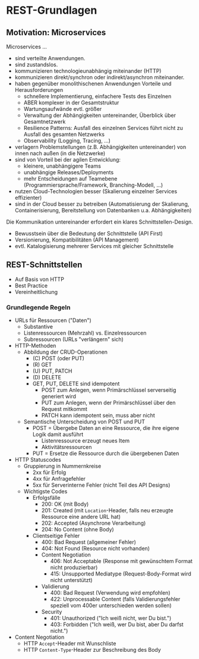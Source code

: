 # REST-Grundlagen

## Motivation: Microservices

Microservices ...
 - sind verteilte Anwendungen.
 - sind zustandslos.
 - kommunizieren technologieunabhängig miteinander (HTTP)
 - kommunizieren direkt/synchron oder indirekt/asynchron miteinander.
 - haben gegenüber monolithischenen Anwendungen Vorteile und Herausforderungen
   - schnellere Implementierung, einfachere Tests des Einzelnen
   - ABER komplexer in der Gesamtstruktur
   - Wartungsaufwände evtl. größer
   - Verwaltung der Abhängigkeiten untereinander, Überblick über Gesamtnetzwerk
   - Resilience Patterns: Ausfall des einzelnen Services führt nicht zu Ausfall des gesamten Netzwerks
   - Observability (Logging, Tracing, ...)
 - verlagern Problemstellungen (z.B. Abhängigkeiten untereinander) von innen nach außen (in die Netzwerke)
 - sind von Vorteil bei der agilen Entwicklung:
   - kleinere, unabhängigere Teams
   - unabhängige Releases/Deployments
   - mehr Entscheidungen auf Teamebene (Programmiersprache/Framework, Branching-Modell, ...)
 - nutzen Cloud-Technologien besser (Skalierung einzelner Services effizienter)
 - sind in der Cloud besser zu betreiben (Automatisierung der Skalierung, Containerisierung, Bereitstellung von Datenbanken u.a. Abhängigkeiten)
 
Die Kommunikation untereinander erfordert ein klares Schnittstellen-Design.
 - Bewusstsein über die Bedeutung der Schnittstelle (API First)
 - Versionierung, Kompatibilitäten (API Management)
 - evtl. Katalogisierung mehrerer Services mit gleicher Schnittstelle

## REST-Schnittstellen

 - Auf Basis von HTTP
 - Best Practice
 - Vereinheitlichung
 
### Grundlegende Regeln

 - URLs für Ressourcen ("Daten")
   - Substantive
   - Listenressourcen (Mehrzahl) vs. Einzelressourcen
   - Subressourcen (URLs "verlängern" sich)
 - HTTP-Methoden
   - Abbildung der CRUD-Operationen
     - (C) POST (oder PUT)
     - (R) GET
     - (U) PUT, PATCH
     - (D) DELETE
     - GET, PUT, DELETE sind idempotent
       - POST zum Anlegen, wenn Primärschlüssel serverseitig generiert wird
       - PUT zum Anlegen, wenn der Primärschlüssel über den Request mitkommt
       - PATCH kann idempotent sein, muss aber nicht
   - Semantische Unterscheidung von POST und PUT
     - POST = Übergebe Daten an eine Ressource, die ihre eigene Logik damit ausführt
       - Listenressource erzeugt neues Item
       - Aktivitätsressourcen
     - PUT = Ersetze die Ressource durch die übergebenen Daten
 - HTTP Statuscodes
   - Gruppierung in Nummernkreise
     - 2xx für Erfolg
     - 4xx für Anfragefehler
     - 5xx für Serverinterne Fehler (nicht Teil des API Designs)
   - Wichtigste Codes
     - Erfolgsfälle
       - 200: OK (mit Body)
       - 201: Created (mit `Location`-Header, falls neu erzeugte Ressource eine andere URL hat)
       - 202: Accepted (Asynchrone Verarbeitung)
       - 204: No Content (ohne Body)
     - Clientseitige Fehler
       - 400: Bad Request (allgemeiner Fehler)
       - 404: Not Found (Resource nicht vorhanden)
       - Content Negotiation
         - 406: Not Acceptable (Response mit gewünschtem Format nicht produzierbar)
         - 415: Unsupported Mediatype (Request-Body-Format wird nicht unterstützt)
       - Validierung
         - 400: Bad Request (Verwendung wird empfohlen)
         - 422: Unprocessable Content (falls Validierungsfehler speziell vom 400er unterschieden werden sollen)
       - Security
         - 401: Unauthorized ("Ich weiß nicht, wer Du bist.")
         - 403: Forbidden ("Ich weiß, wer Du bist, aber Du darfst nicht.")
 - Content Negotiation
   - HTTP `Accept`-Header mit Wunschliste
   - HTTP `Content-Type`-Header zur Beschreibung des Body
